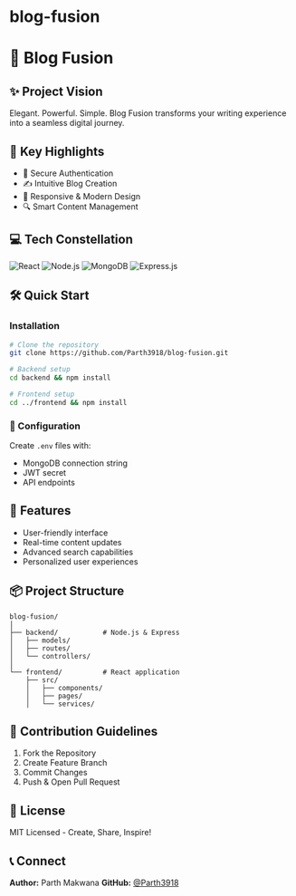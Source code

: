 ﻿# blog-fusion
# 🌟 Blog Fusion

## ✨ Project Vision
Elegant. Powerful. Simple. Blog Fusion transforms your writing experience into a seamless digital journey.

## 🚀 Key Highlights
- 🔐 Secure Authentication
- ✍️ Intuitive Blog Creation
- 🎨 Responsive & Modern Design
- 🔍 Smart Content Management

## 💻 Tech Constellation
![React](https://img.shields.io/badge/React-61DAFB?style=for-the-badge&logo=react&logoColor=black)
![Node.js](https://img.shields.io/badge/Node.js-339933?style=for-the-badge&logo=nodedotjs&logoColor=white)
![MongoDB](https://img.shields.io/badge/MongoDB-47A248?style=for-the-badge&logo=mongodb&logoColor=white)
![Express.js](https://img.shields.io/badge/Express.js-000000?style=for-the-badge&logo=express&logoColor=white)

## 🛠 Quick Start

### Installation
```bash
# Clone the repository
git clone https://github.com/Parth3918/blog-fusion.git

# Backend setup
cd backend && npm install

# Frontend setup
cd ../frontend && npm install
```

### 🔧 Configuration
Create `.env` files with:
- MongoDB connection string
- JWT secret
- API endpoints

## 🌈 Features
- User-friendly interface
- Real-time content updates
- Advanced search capabilities
- Personalized user experiences

## 📦 Project Structure
```
blog-fusion/
│
├── backend/           # Node.js & Express
│   ├── models/
│   ├── routes/
│   └── controllers/
│
└── frontend/          # React application
    ├── src/
    │   ├── components/
    │   ├── pages/
    │   └── services/
```

## 🤝 Contribution Guidelines
1. Fork the Repository
2. Create Feature Branch
3. Commit Changes
4. Push & Open Pull Request

## 📄 License
MIT Licensed - Create, Share, Inspire! 

## 📞 Connect
**Author:** Parth Makwana
**GitHub:** [@Parth3918](https://github.com/Parth3918)
